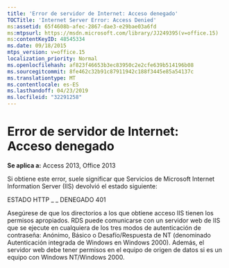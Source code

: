 ```yaml
---
title: 'Error de servidor de Internet: Acceso denegado'
TOCTitle: 'Internet Server Error: Access Denied'
ms:assetid: 65f4608b-afec-2867-dae3-e29bae03a6fd
ms:mtpsurl: https://msdn.microsoft.com/library/JJ249395(v=office.15)
ms:contentKeyID: 48545334
ms.date: 09/18/2015
mtps_version: v=office.15
localization_priority: Normal
ms.openlocfilehash: af823f46653b3ec83950c2e2cfe639b514196b08
ms.sourcegitcommit: 8fe462c32b91c87911942c188f3445e85a54137c
ms.translationtype: MT
ms.contentlocale: es-ES
ms.lasthandoff: 04/23/2019
ms.locfileid: "32291258"
---
```

# <a name="internet-server-error-access-denied"></a>Error de servidor de Internet: Acceso denegado


**Se aplica a:** Access 2013, Office 2013

Si obtiene este error, suele significar que Servicios de Microsoft Internet Information Server (IIS) devolvió el estado siguiente:

ESTADO HTTP \_ \_ DENEGADO 401

Asegúrese de que los directorios a los que obtiene acceso IIS tienen los permisos apropiados. RDS puede comunicarse con un servidor web de IIS que se ejecute en cualquiera de los tres modos de autenticación de contraseña: Anónimo, Básico o Desafío/Respuesta de NT (denominado Autenticación integrada de Windows en Windows 2000). Además, el servidor web debe tener permisos en el equipo de origen de datos si es un equipo con Windows NT/Windows 2000.

